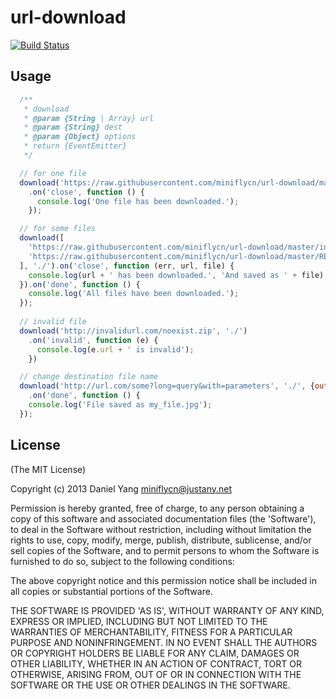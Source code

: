 # url-download

[![Build Status](https://travis-ci.org/miniflycn/url-download.svg?branch=master)](https://travis-ci.org/miniflycn/url-download)

## Usage
``` javascript
  /** 
   * download
   * @param {String | Array} url
   * @param {String} dest
   * @param {Object} options
   * return {EventEmitter}
   */

  // for one file
  download('https://raw.githubusercontent.com/miniflycn/url-download/master/index.js', './')
    .on('close', function () {
      console.log('One file has been downloaded.');
    });

  // for some files
  download([
    'https://raw.githubusercontent.com/miniflycn/url-download/master/index.js',
    'https://raw.githubusercontent.com/miniflycn/url-download/master/README.md'
  ], './').on('close', function (err, url, file) {
    console.log(url + ' has been downloaded.', 'And saved as ' + file);
  }).on('done', function () {
    console.log('All files have been downloaded.');
  });
  
  // invalid file
  download('http://invalidurl.com/noexist.zip', './')
    .on('invalid', function (e) {
      console.log(e.url + ' is invalid');
    })

  // change destination file name
  download('http://url.com/some?long=query&with=parameters', './', {outputName:'my_file.jpg'})
    .on('done', function () {
    console.log('File saved as my_file.jpg');
  });
```

## License
(The MIT License)

Copyright (c) 2013 Daniel Yang <miniflycn@justany.net>

Permission is hereby granted, free of charge, to any person obtaining a copy of this software and associated documentation files (the 'Software'), to deal in the Software without restriction, including without limitation the rights to use, copy, modify, merge, publish, distribute, sublicense, and/or sell copies of the Software, and to permit persons to whom the Software is furnished to do so, subject to the following conditions:

The above copyright notice and this permission notice shall be included in all copies or substantial portions of the Software.

THE SOFTWARE IS PROVIDED 'AS IS', WITHOUT WARRANTY OF ANY KIND, EXPRESS OR IMPLIED, INCLUDING BUT NOT LIMITED TO THE WARRANTIES OF MERCHANTABILITY, FITNESS FOR A PARTICULAR PURPOSE AND NONINFRINGEMENT. IN NO EVENT SHALL THE AUTHORS OR COPYRIGHT HOLDERS BE LIABLE FOR ANY CLAIM, DAMAGES OR OTHER LIABILITY, WHETHER IN AN ACTION OF CONTRACT, TORT OR OTHERWISE, ARISING FROM, OUT OF OR IN CONNECTION WITH THE SOFTWARE OR THE USE OR OTHER DEALINGS IN THE SOFTWARE.